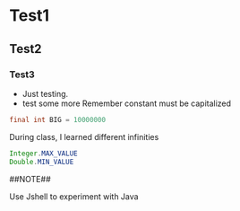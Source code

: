 # Test1
## Test2
### Test3
* Just testing.
* test some more
Remember constant must be capitalized
```java
final int BIG = 10000000
```
During class, I learned different infinities
```java
Integer.MAX_VALUE
Double.MIN_VALUE
```

##NOTE##

Use Jshell to experiment with Java
